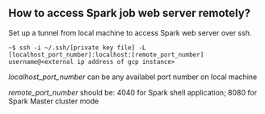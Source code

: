 ## How to access Spark job web server remotely?

Set up a tunnel from local machine to access Spark web server over ssh.

`
~$ ssh -i ~/.ssh/[private key file] -L [localhost_port_number]:localhost:[remote_port_number] username@<external ip address of gcp instance>
`

*localhost_port_number* can be any availabel port number on local machine

*remote_port_number* should be: 4040 for Spark shell application; 8080 for Spark Master cluster mode

